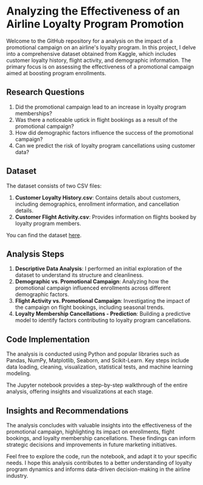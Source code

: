 # Analyzing the Effectiveness of an Airline Loyalty Program Promotion

Welcome to the GitHub repository for a analysis on the impact of a promotional campaign on an airline's loyalty program. In this project, I delve into a comprehensive dataset obtained from Kaggle, which includes customer loyalty history, flight activity, and demographic information. The primary focus is on assessing the effectiveness of a promotional campaign aimed at boosting program enrollments.

## Research Questions

1. Did the promotional campaign lead to an increase in loyalty program memberships?
2. Was there a noticeable uptick in flight bookings as a result of the promotional campaign?
3. How did demographic factors influence the success of the promotional campaign?
4. Can we predict the risk of loyalty program cancellations using customer data?

## Dataset

The dataset consists of two CSV files:

1. **Customer Loyalty History.csv**: Contains details about customers, including demographics, enrollment information, and cancellation details.
2. **Customer Flight Activity.csv**: Provides information on flights booked by loyalty program members.

You can find the dataset [here](https://www.kaggle.com/datasets/agungpambudi/airline-loyalty-campaign-program-impact-on-flights?select=Customer+Flight+Activity.csv).

## Analysis Steps

1. **Descriptive Data Analysis**: I performed an initial exploration of the dataset to understand its structure and cleanliness.
2. **Demographic vs. Promotional Campaign**: Analyzing how the promotional campaign influenced enrollments across different demographic factors.
3. **Flight Activity vs. Promotional Campaign**: Investigating the impact of the campaign on flight bookings, including seasonal trends.
4. **Loyalty Membership Cancellations - Prediction**: Building a predictive model to identify factors contributing to loyalty program cancellations.

## Code Implementation

The analysis is conducted using Python and popular libraries such as Pandas, NumPy, Matplotlib, Seaborn, and Scikit-Learn. Key steps include data loading, cleaning, visualization, statistical tests, and machine learning modeling.

The Jupyter notebook provides a step-by-step walkthrough of the entire analysis, offering insights and visualizations at each stage.

## Insights and Recommendations

The analysis concludes with valuable insights into the effectiveness of the promotional campaign, highlighting its impact on enrollments, flight bookings, and loyalty membership cancellations. These findings can inform strategic decisions and improvements in future marketing initiatives.

Feel free to explore the code, run the notebook, and adapt it to your specific needs. I hope this analysis contributes to a better understanding of loyalty program dynamics and informs data-driven decision-making in the airline industry.
